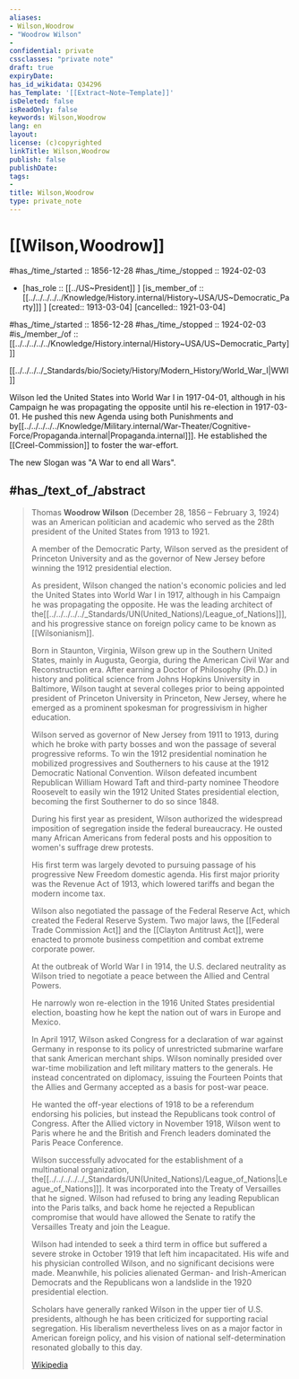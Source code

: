```yaml
---
aliases:
- Wilson,Woodrow
- "Woodrow Wilson"
- 
confidential: private
cssclasses: "private note"
draft: true
expiryDate: 
has_id_wikidata: Q34296
has_Template: '[[Extract~Note~Template]]'
isDeleted: false
isReadOnly: false
keywords: Wilson,Woodrow
lang: en
layout: 
license: (c)copyrighted
linkTitle: Wilson,Woodrow
publish: false
publishDate: 
tags:
- 
title: Wilson,Woodrow
type: private_note
---
```


# [[Wilson,Woodrow]] 

#has_/time_/started :: 1856-12-28
#has_/time_/stopped  :: 1924-02-03

-   [has_role :: [[../US~President]] ] [is_member_of ::[[../../../../../Knowledge/History.internal/History~USA/US~Democratic_Party]]] ] [created:: 1913-03-04]  [cancelled:: 1921-03-04]  


#has_/time_/started :: 1856-12-28 
#has_/time_/stopped  :: 1924-02-03 
#is_/member_/of ::[[../../../../../Knowledge/History.internal/History~USA/US~Democratic_Party]]]


[[../../../../_Standards/bio/Society/History/Modern_History/World_War_I|WWI]] 

Wilson led the United States into World War I in 1917-04-01, although in his Campaign he was propagating the opposite
until his re-election in 1917-03-01. 
He pushed this new Agenda using both Punishments and by[[../../../../../Knowledge/Military.internal/War-Theater/Cognitive-Force/Propaganda.internal|Propaganda.internal]]]. 
He established the [[Creel-Commission]] to foster the war-effort. 

The new Slogan was "A War to end all Wars". 




## #has_/text_of_/abstract 

> Thomas **Woodrow Wilson** (December 28, 1856 – February 3, 1924) 
> was an American politician and academic 
> who served as the 28th president of the United States from 1913 to 1921. 
> 
> A member of the Democratic Party, Wilson served as the president of Princeton University 
> and as the governor of New Jersey before winning the 1912 presidential election. 
> 
> As president, Wilson changed the nation's economic policies 
> and led the United States into World War I in 1917, 
> although in his Campaign he was propagating the opposite. 
> He was the leading architect of the[[../../../../../_Standards/UN(United_Nations)/League_of_Nations]]], 
> and his progressive stance on foreign policy came to be known as [[Wilsonianism]].
>
> Born in Staunton, Virginia, Wilson grew up in the Southern United States, 
> mainly in Augusta, Georgia, during the American Civil War and Reconstruction era. 
> After earning a Doctor of Philosophy (Ph.D.) 
> in history and political science from Johns Hopkins University in Baltimore, 
> Wilson taught at several colleges 
> prior to being appointed president of Princeton University in Princeton, New Jersey, 
> where he emerged as a prominent spokesman for progressivism in higher education. 
>
> Wilson served as governor of New Jersey from 1911 to 1913, 
> during which he broke with party bosses and won the passage of several progressive reforms. 
> To win the 1912 presidential nomination he mobilized progressives and Southerners 
> to his cause at the 1912 Democratic National Convention. 
> Wilson defeated incumbent Republican William Howard Taft 
> and third-party nominee Theodore Roosevelt 
> to easily win the 1912 United States presidential election, 
> becoming the first Southerner to do so since 1848. 
> 
> During his first year as president, 
> Wilson authorized the widespread imposition of segregation inside the federal bureaucracy. 
> He ousted many African Americans from federal posts 
> and his opposition to women's suffrage drew protests. 
> 
> His first term was largely devoted to 
> pursuing passage of his progressive New Freedom domestic agenda. 
> His first major priority was the Revenue Act of 1913, 
> which lowered tariffs and began the modern income tax. 
> 
> Wilson also negotiated the passage of the Federal Reserve Act, 
> which created the Federal Reserve System. 
> Two major laws, the [[Federal Trade Commission Act]] and the [[Clayton Antitrust Act]], 
> were enacted to promote business competition and combat extreme corporate power.
>
> At the outbreak of World War I in 1914, the U.S. declared neutrality 
> as Wilson tried to negotiate a peace between the Allied and Central Powers. 
> 
> He narrowly won re-election in the 1916 United States presidential election, 
> boasting how he kept the nation out of wars in Europe and Mexico. 
> 
> In April 1917, Wilson asked Congress for a declaration of war against Germany in response to 
> its policy of unrestricted submarine warfare that sank American merchant ships. 
> Wilson nominally presided over war-time mobilization 
> and left military matters to the generals. 
> He instead concentrated on diplomacy, issuing the Fourteen Points 
> that the Allies and Germany accepted as a basis for post-war peace. 
> 
> He wanted the off-year elections of 1918 to be a referendum endorsing his policies, 
> but instead the Republicans took control of Congress. 
> After the Allied victory in November 1918, Wilson went to Paris 
> where he and the British and French leaders dominated the Paris Peace Conference. 
> 
> Wilson successfully advocated for the establishment of a multinational organization, 
> the[[../../../../../_Standards/UN(United_Nations)/League_of_Nations|League_of_Nations]]]. 
> It was incorporated into the Treaty of Versailles that he signed. 
> Wilson had refused to bring any leading Republican into the Paris talks, 
> and back home he rejected a Republican compromise 
> that would have allowed the Senate to ratify the Versailles Treaty and join the League.
>
> Wilson had intended to seek a third term in office 
> but suffered a severe stroke in October 1919 that left him incapacitated. 
> His wife and his physician controlled Wilson, and no significant decisions were made. 
> Meanwhile, his policies alienated German- and Irish-American Democrats 
> and the Republicans won a landslide in the 1920 presidential election. 
> 
> Scholars have generally ranked Wilson in the upper tier of U.S. presidents, 
> although he has been criticized for supporting racial segregation. 
> His liberalism nevertheless lives on as a major factor in American foreign policy, 
> and his vision of national self-determination resonated globally to this day.
>
> [Wikipedia](https://en.wikipedia.org/wiki/Woodrow%20Wilson)


